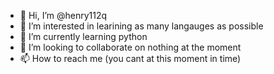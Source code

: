 - 👋 Hi, I’m @henry112q
- 👀 I’m interested in learining as many langauges as possible
- 🌱 I’m currently learning python
- 💞️ I’m looking to collaborate on nothing at the moment
- 📫 How to reach me (you cant at this moment in time)

<!---
henry112q/henry112q is a ✨ special ✨ repository because its `README.md` (this file) appears on your GitHub profile.
You can click the Preview link to take a look at your changes.
--->
